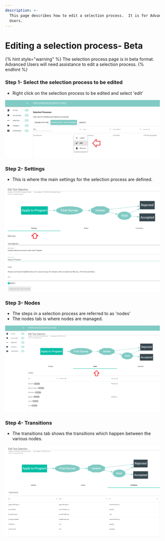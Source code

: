 ```yaml
---
description: >-
  This page describes how to edit a selection process.  It is for Advanced
  Users.
---
```


# Editing a selection process- Beta

{% hint style="warning" %}
The selection process page is in beta format.  Advanced Users will need assistance to edit a selection process.
{% endhint %}

### Step 1- Select the selection process to be edited

* Right click on the selection process to be edited and select 'edit'

![](../../../../.gitbook/assets/image%20%2866%29.png)

### Step 2- Settings 

* This is where the main settings for the selection process are defined.

![](../../../../.gitbook/assets/image%20%2830%29.png)

### Step 3- Nodes

* The steps in a selection process are referred to as 'nodes'
* The nodes tab is where nodes are managed. 

![](../../../../.gitbook/assets/image%20%2825%29.png)

### Step 4- Transitions

* The transitions tab shows the transitions which happen between the various nodes.

![](../../../../.gitbook/assets/image%20%2862%29.png)


